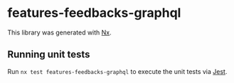 # features-feedbacks-graphql

This library was generated with [Nx](https://nx.dev).

## Running unit tests

Run `nx test features-feedbacks-graphql` to execute the unit tests via [Jest](https://jestjs.io).
